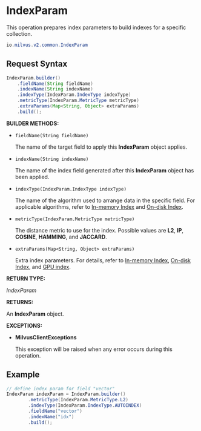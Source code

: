 # IndexParam

This operation prepares index parameters to build indexes for a specific collection.

```java
io.milvus.v2.common.IndexParam
```

## Request Syntax

```java
IndexParam.builder()
    .fieldName(String fieldName)
    .indexName(String indexName)
    .indexType(IndexParam.IndexType indexType)
    .metricType(IndexParam.MetricType metricType)
    .extraParams(Map<String, Object> extraParams)
    .build();
```

**BUILDER METHODS:**

- `fieldName(String fieldName)`

    The name of the target field to apply this **IndexParam** object applies.

- `indexName(String indexName)`

    The name of the index field generated after this **IndexParam** object has been applied.

- `indexType(IndexParam.IndexType indexType)`

    The name of the algorithm used to arrange data in the specific field. For applicable algorithms, refer to [In-memory Index](https://milvus.io/docs/index.md) and [On-disk Index](https://milvus.io/docs/disk_index.md).

- `metricType(IndexParam.MetricType metricType)`

    The distance metric to use for the index. Possible values are **L2**, **IP**, **COSINE**, **HAMMING**, and **JACCARD**.

- `extraParams(Map<String, Object> extraParams)`

    Extra index parameters. For details, refer to [In-memory Index](https://milvus.io/docs/index.md), [On-disk Index](https://milvus.io/docs/disk_index.md), and [GPU index](https://milvus.io/docs/gpu_index.md).

**RETURN TYPE:**

*IndexParam*

**RETURNS:**

An **IndexParam** object.

**EXCEPTIONS:**

- **MilvusClientExceptions**

    This exception will be raised when any error occurs during this operation.

## Example

```java
// define index param for field "vector"
IndexParam indexParam = IndexParam.builder()
        .metricType(IndexParam.MetricType.L2)
        .indexType(IndexParam.IndexType.AUTOINDEX)
        .fieldName("vector")
        .indexName("idx")
        .build();
```

